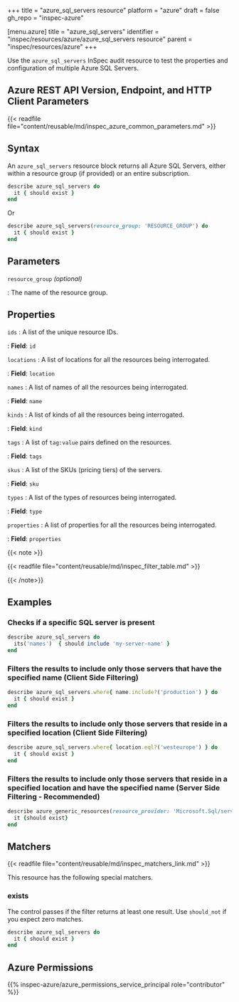 +++
title = "azure_sql_servers resource"
platform = "azure"
draft = false
gh_repo = "inspec-azure"

[menu.azure]
title = "azure_sql_servers"
identifier = "inspec/resources/azure/azure_sql_servers resource"
parent = "inspec/resources/azure"
+++

Use the `azure_sql_servers` InSpec audit resource to test the properties and configuration of multiple Azure SQL Servers.

## Azure REST API Version, Endpoint, and HTTP Client Parameters

{{< readfile file="content/reusable/md/inspec_azure_common_parameters.md" >}}

## Syntax

An `azure_sql_servers` resource block returns all Azure SQL Servers, either within a resource group (if provided) or an entire subscription.

```ruby
describe azure_sql_servers do
  it { should exist }
end
```

Or

```ruby
describe azure_sql_servers(resource_group: 'RESOURCE_GROUP') do
  it { should exist }
end
```

## Parameters

`resource_group` _(optional)_

: The name of the resource group.

## Properties

`ids`
: A list of the unique resource IDs.

: **Field**: `id`

`locations`
: A list of locations for all the resources being interrogated.

: **Field**: `location`

`names`
: A list of names of all the resources being interrogated.

: **Field**: `name`

`kinds`
: A list of kinds of all the resources being interrogated.

: **Field**: `kind`

`tags`
: A list of `tag:value` pairs defined on the resources.

: **Field**: `tags`

`skus`
: A list of the SKUs (pricing tiers) of the servers.

: **Field**: `sku`

`types`
: A list of the types of resources being interrogated.

: **Field**: `type`

`properties`
: A list of properties for all the resources being interrogated.

: **Field**: `properties`

{{< note >}}

{{< readfile file="content/reusable/md/inspec_filter_table.md" >}}

{{< /note>}}

## Examples

### Checks if a specific SQL server is present

```ruby
describe azure_sql_servers do
  its('names')  { should include 'my-server-name' }
end
```

### Filters the results to include only those servers that have the specified name (Client Side Filtering)

```ruby
describe azure_sql_servers.where{ name.include?('production') } do
  it { should exist }
end
```

### Filters the results to include only those servers that reside in a specified location (Client Side Filtering)

```ruby
describe azure_sql_servers.where{ location.eql?('westeurope') } do
  it { should exist }
end
```

### Filters the results to include only those servers that reside in a specified location and have the specified name (Server Side Filtering - Recommended)

```ruby
describe azure_generic_resources(resource_provider: 'Microsoft.Sql/servers', substring_of_name: 'production', location: 'westeurope') do
  it {should exist}
end
```

## Matchers

{{< readfile file="content/reusable/md/inspec_matchers_link.md" >}}

This resource has the following special matchers.

### exists

The control passes if the filter returns at least one result. Use `should_not` if you expect zero matches.

```ruby
describe azure_sql_servers do
  it { should exist }
end
```

## Azure Permissions

{{% inspec-azure/azure_permissions_service_principal role="contributor" %}}
